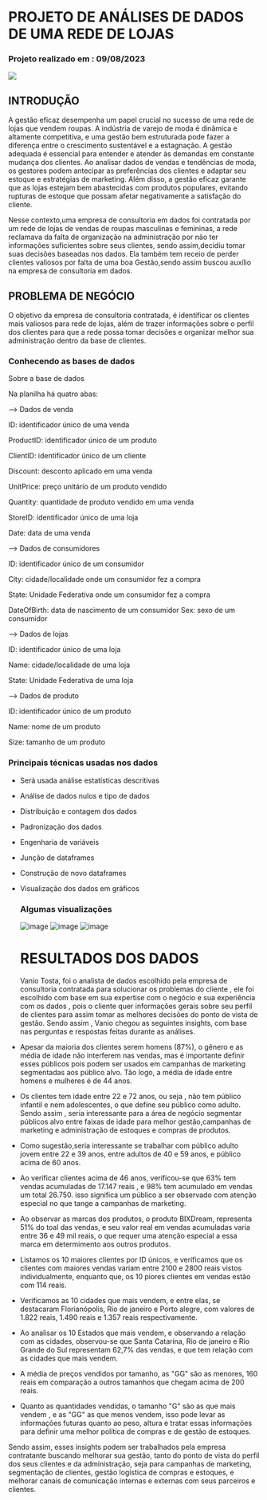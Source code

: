 # PROJETO DE ANÁLISES DE DADOS DE UMA REDE DE LOJAS 

### Projeto realizado em : 09/08/2023
![](https://checkbits.com.br/wp-content/uploads/2020/08/Rede-de-Lojas-operacao-padronizada-e-otimizacao-da-gestao.png)
## INTRODUÇÃO
A gestão eficaz desempenha um papel crucial no sucesso de uma rede de lojas que vendem roupas. A indústria de varejo de moda é dinâmica e altamente competitiva, e uma gestão bem estruturada pode fazer a diferença entre o crescimento sustentável e a estagnação. 
A gestão adequada é essencial para entender e atender às demandas em constante mudança dos clientes. Ao analisar dados de vendas e tendências de moda, os gestores podem antecipar as preferências dos clientes e adaptar seu estoque e estratégias de marketing. Além disso, a gestão eficaz garante que as lojas estejam bem abastecidas com produtos populares, evitando rupturas de estoque que possam afetar negativamente a satisfação do cliente. 

Nesse contexto,uma empresa de consultoria em dados foi contratada por um rede de lojas de vendas de roupas masculinas e femininas, a rede reclamava da falta de organização na administração por não ter informações suficientes sobre seus clientes, sendo assim,decidiu tomar suas decisões baseadas nos dados. Ela também tem receio de perder clientes valiosos por falta de uma boa Gestão,sendo assim buscou auxílio na empresa de consultoria em dados.
## PROBLEMA DE NEGÓCIO
 O objetivo da empresa de consultoria contratada, é identificar os clientes mais valiosos para rede de lojas, além de trazer informações sobre o perfil dos clientes para que a rede possa tomar decisões  e organizar melhor sua administração dentro da base de clientes.
 ### Conhecendo as bases de dados
 Sobre a base de dados

Na planilha há quatro abas:

--> Dados de venda

ID: identificador único de uma venda

ProductID: identificador único de um produto

ClientID: identificador único de um cliente

Discount: desconto aplicado em uma venda

UnitPrice: preço unitário de um produto vendido

Quantity: quantidade de produto vendido em uma venda

StoreID: identificador único de uma loja

Date: data de uma venda

--> Dados de consumidores

ID: identificador único de um consumidor

City: cidade/localidade onde um consumidor fez a compra

State: Unidade Federativa onde um consumidor fez a compra

DateOfBirth: data de nascimento de um consumidor Sex: sexo de um consumidor

--> Dados de lojas

ID: identificador único de uma loja

Name: cidade/localidade de uma loja

State: Unidade Federativa de uma loja

--> Dados de produto

ID: identificador único de um produto

Name: nome de um produto

Size: tamanho de um produto
### Principais técnicas usadas nos dados
- Será usada análise estatísticas descritivas
- Análise de dados nulos e tipo de dados
- Distribuição e contagem dos dados
- Padronização dos dados
- Engenharia de variáveis
- Junção de dataframes
- Construção de novo dataframes
- Visualização dos dados em gráficos

  ### Algumas visualizações
  ![image](https://github.com/Vaniotosta/EDA-REDE-DE-LOJAS-DE-ROUPAS/assets/89017431/51c74a9e-f2f2-4142-a1c6-92a7661b35fe)
  ![image](https://github.com/Vaniotosta/EDA-REDE-DE-LOJAS-DE-ROUPAS/assets/89017431/216be725-cfe6-4ccc-844a-57f604f1f1fb)
  ![image](https://github.com/Vaniotosta/EDA-REDE-DE-LOJAS-DE-ROUPAS/assets/89017431/cf7ccd0d-b82a-411e-91ca-f7d0eddf8a68)

  # RESULTADOS DOS DADOS
  Vanio Tosta, foi o analista de dados escolhido pela empresa  de consultoria contratada para solucionar os problemas do cliente , ele foi escolhido com base em sua expertise com o negócio e sua experiência com os dados , pois o cliente quer informações gerais sobre seu perfil de clientes para assim tomar as melhores decisões do ponto de vista de gestão.
Sendo assim , Vanio chegou as seguintes insights, com base nas perguntas e respostas feitas durante as análises.

- Apesar da maioria dos clientes serem homens (87%), o gênero e as média de idade não interferem nas vendas, mas é importante definir esses públicos pois podem ser usados em campanhas de marketing segmentadas aos público alvo. Tão logo, a média de idade entre homens e mulheres é de 44 anos.

- Os clientes tem idade entre 22 e 72 anos, ou seja , não tem público infantil e nem adolescentes, o que define seu público como adulto. Sendo assim , seria interessante para a área de negócio segmentar públicos alvo entre faixas de idade para melhor gestão,campanhas de marketing e administração de estoques e compras de produtos.

- Como sugestão,seria interessante se trabalhar com público adulto jovem entre 22 e 39 anos, entre adultos de 40 e 59 anos, e público acima de 60 anos.

- Ao verificar clientes acima de 46 anos, verificou-se que 63% tem vendas acumuladas de 17.147 reais , e 98% tem acumulado em vendas um total 26.750. isso significa um público a ser observado com atenção especial no que tange a campanhas de marketing.

- Ao observar as marcas dos produtos, o produto BIXDream, representa 51% do toal das vendas, e seu valor real em vendas acumuladas varia entre 36 e 49 mil reais, o que requer uma atenção especial a essa marca em determimento aos outros produtos.

- Listamos os 10 maiores clientes por ID únicos, e verificamos que os clientes com maiores vendas variam entre 2100 e 2800 reais vistos individualmente, enquanto que, os 10 piores clientes em vendas estão com 114 reais.

- Verificamos as 10 cidades que mais vendem, e entre elas, se destacaram Florianópolis, Rio de janeiro e Porto alegre, com valores de 1.822 reais, 1.490 reais e 1.357 reais respectivamente.

- Ao analisar os 10 Estados que mais vendem, e observando a relação com as cidades, observou-se que Santa Catarina, Rio de janeiro e Rio Grande do Sul representam 62,7% das vendas, e que tem relação com as cidades que mais vendem.

- A média de preços vendidos por tamanho, as "GG" são as menores, 160 reais em comparação a outros tamanhos que chegam acima de 200 reais.

- Quanto as quantidades vendidas, o tamanho "G" são as que mais vendem , e as "GG" as que menos vendem, isso pode levar as informações futuras quanto ao peso, altura e tratar essas informações para definir uma melhor política de compras e de gestão de estoques.


Sendo assim, esses insights podem ser trabalhados pela empresa contratante buscando melhorar sua gestão, tanto do ponto de vista  do perfil dos seus clientes e da administração, seja para campanhas de marketing, segmentação de clientes, gestão logística de compras e estoques, e  melhorar canais de comunicação internas e externas com seus parceiros e clientes.

  


